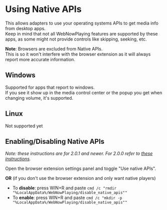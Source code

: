 # Using Native APIs
This allows adapters to use your operating systems APIs to get media info from desktop apps.  
Keep in mind that not all WebNowPlaying features are supported by these apps, as some might not provide controls like skipping, seeking, etc.

**Note**: Browsers are excluded from Native APIs.  
This is so it won't interfere with the browser extension as it will always report more accurate information.

## Windows
Supported for apps that report to windows.  
If you see it show up in the media control center or the popup you get when changing volume, it's supported.

## Linux
Not supported yet

## Enabling/Disabling Native APIs
_Note: these instructions are for 2.0.1 and newer. For 2.0.0 refer to [these instructions](https://github.com/keifufu/WebNowPlaying-Redux/blob/b3f56118dac87d83eb66dbb3fa92fe8a8e0b8283/NativeAPIs.md)._

Open the browser extension settings panel and toggle "Use native APIs".

**OR** (if you don't use the browser extension and only want native players)
- To **disable**: press WIN+R and paste `cmd /c "rmdir "%LocalAppData%/WebNowPlaying/disable_native_apis""`
- To **enable**: press WIN+R and paste `cmd /c "mkdir -p "%LocalAppData%/WebNowPlaying/disable_native_apis""`